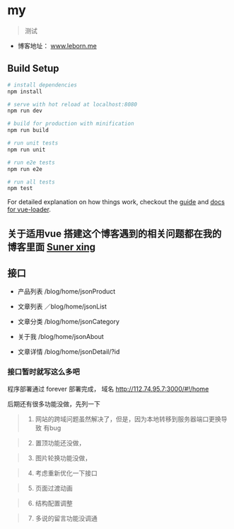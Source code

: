 # my

> 测试

+ 博客地址： www.leborn.me

## Build Setup

``` bash
# install dependencies
npm install

# serve with hot reload at localhost:8080
npm run dev

# build for production with minification
npm run build

# run unit tests
npm run unit

# run e2e tests
npm run e2e

# run all tests
npm test
```

For detailed explanation on how things work, checkout the [guide](http://vuejs-templates.github.io/webpack/) and [docs for vue-loader](http://vuejs.github.io/vue-loader).

##  关于适用vue 搭建这个博客遇到的相关问题都在我的博客里面 [Suner xing](http://www.leborn.me)

## 接口

+ 产品列表   /blog/home/jsonProduct

+ 文章列表   ／blog/home/jsonList

+ 文章分类   /blog/home/jsonCategory

+ 关于我    /blog/home/jsonAbout 

+ 文章详情  /blog/home/jsonDetail/?id

### 接口暂时就写这么多吧

程序部署通过 forever  部署完成， 域名    http://112.74.95.7:3000/#!/home

后期还有很多功能没做，先列一下

> 1. 网站的跨域问题虽然解决了，但是，因为本地转移到服务器端口更换导致 有bug

> 2. 置顶功能还没做，

> 3. 图片轮换功能没做，

> 4. 考虑重新优化一下接口

> 5. 页面过渡动画

> 6. 结构配置调整

> 7. 多说的留言功能没调通
